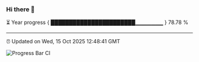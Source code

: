 ### Hi there 👋

⏳ Year progress { ███████████████████████▁▁▁▁▁▁▁ } 78.78 %

---

⏰ Updated on Wed, 15 Oct 2025 12:48:41 GMT

![Progress Bar CI](https://github.com/liununu/liununu/workflows/Progress%20Bar%20CI/badge.svg)
